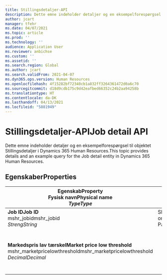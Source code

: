 ```yaml
---
title: Stillingsdetaljer-API
description: Dette emne indeholder detaljer og en eksempelforespørgsel til objektet Stillingsdetaljer i Dynamics 365 Human Resources.
author: jcart
manager: tfehr
ms.date: 04/07/2021
ms.topic: article
ms.prod: ''
ms.technology: ''
audience: Application User
ms.reviewer: anbichse
ms.custom: ''
ms.assetid: ''
ms.search.region: Global
ms.author: jcart
ms.search.validFrom: 2021-04-07
ms.dyn365.ops.version: Human Resources
ms.openlocfilehash: 4f15282bf72340cb1a832ff3264361472d0a6c70
ms.sourcegitcommit: d18d9cdb175c9d42eafbed66352c24b2aa94258b
ms.translationtype: HT
ms.contentlocale: da-DK
ms.lasthandoff: 04/13/2021
ms.locfileid: "5881949"
---
```

# <a name="job-detail-api"></a><span data-ttu-id="cc8d2-103">Stillingsdetaljer-API</span><span class="sxs-lookup"><span data-stu-id="cc8d2-103">Job detail API</span></span>

<span data-ttu-id="cc8d2-104">Dette emne indeholder detaljer og en eksempelforespørgsel til objektet Stillingsdetaljer i Dynamics 365 Human Resources.</span><span class="sxs-lookup"><span data-stu-id="cc8d2-104">This topic provides details and an example query for the Job detail entity in Dynamics 365 Human Resources.</span></span>

## <a name="properties"></a><span data-ttu-id="cc8d2-105">Egenskaber</span><span class="sxs-lookup"><span data-stu-id="cc8d2-105">Properties</span></span>

| <span data-ttu-id="cc8d2-106">Egenskab</span><span class="sxs-lookup"><span data-stu-id="cc8d2-106">Property</span></span><br><span data-ttu-id="cc8d2-107">**Fysisk navn**</span><span class="sxs-lookup"><span data-stu-id="cc8d2-107">**Physical name**</span></span><br><span data-ttu-id="cc8d2-108">**_Type_**</span><span class="sxs-lookup"><span data-stu-id="cc8d2-108">**_Type_**</span></span> | <span data-ttu-id="cc8d2-109">Anvendelse</span><span class="sxs-lookup"><span data-stu-id="cc8d2-109">Use</span></span> | <span data-ttu-id="cc8d2-110">Betegnelse</span><span class="sxs-lookup"><span data-stu-id="cc8d2-110">Description</span></span> |
| --- | --- | --- |
| <span data-ttu-id="cc8d2-111">**Job ID**</span><span class="sxs-lookup"><span data-stu-id="cc8d2-111">**Job ID**</span></span><br><span data-ttu-id="cc8d2-112">mshr_jobid</span><span class="sxs-lookup"><span data-stu-id="cc8d2-112">mshr_jobid</span></span><br><span data-ttu-id="cc8d2-113">*Streng*</span><span class="sxs-lookup"><span data-stu-id="cc8d2-113">*String*</span></span> | <span data-ttu-id="cc8d2-114">Skrivebeskyttet</span><span class="sxs-lookup"><span data-stu-id="cc8d2-114">Read-only</span></span><br><span data-ttu-id="cc8d2-115">Påkrævet</span><span class="sxs-lookup"><span data-stu-id="cc8d2-115">Required</span></span> | <span data-ttu-id="cc8d2-116">Entydigt id for et job.</span><span class="sxs-lookup"><span data-stu-id="cc8d2-116">Unique ID for a job.</span></span> |
| <span data-ttu-id="cc8d2-117">**Markedspris lav tærskel**</span><span class="sxs-lookup"><span data-stu-id="cc8d2-117">**Market price low threshold**</span></span><br><span data-ttu-id="cc8d2-118">mshr_marketpricelowthreshold</span><span class="sxs-lookup"><span data-stu-id="cc8d2-118">mshr_marketpricelowthreshold</span></span><br><span data-ttu-id="cc8d2-119">*Decimal*</span><span class="sxs-lookup"><span data-stu-id="cc8d2-119">*Decimal*</span></span> | | <span data-ttu-id="cc8d2-120">Systemgenereret GUID-værdi, der entydigt identificerer stillingen.</span><span class="sxs-lookup"><span data-stu-id="cc8d2-120">A system-generated GUID value to uniquely identify the position.</span></span>  |
